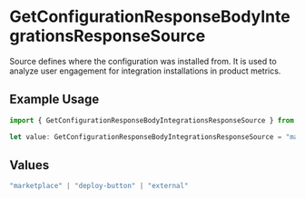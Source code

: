 # GetConfigurationResponseBodyIntegrationsResponseSource

Source defines where the configuration was installed from. It is used to analyze user engagement for integration installations in product metrics.

## Example Usage

```typescript
import { GetConfigurationResponseBodyIntegrationsResponseSource } from "@vercel/sdk/models/operations";

let value: GetConfigurationResponseBodyIntegrationsResponseSource = "marketplace";
```

## Values

```typescript
"marketplace" | "deploy-button" | "external"
```